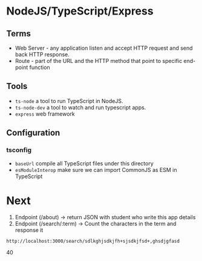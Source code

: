 # NodeJS/TypeScript/Express

## Terms

* Web Server - any application listen and accept HTTP request and send back HTTP response.
* Route - part of the URL and the HTTP method that point to specific end-point function

## Tools

* `ts-node` a tool to run TypeScript in NodeJS. 
* `ts-node-dev` a tool to watch and run typescript apps.
* `express` web framework

## Configuration

### tsconfig

* `baseUrl` compile all TypeScript files under this directory
* `esModuleInterop` make sure we can import CommonJS as ESM in TypeScript



# Next

1. Endpoint (/about) -> return JSON with student who write this app details
2. Endpoint (/search/:term) -> Count the characters in the term and response it

`http://localhost:3000/search/sdlkghjsdkjfh+sjsdkjfsd+,ghsdjgfasd`

40
